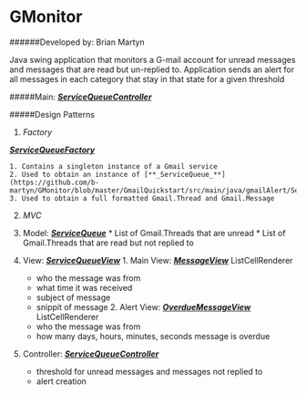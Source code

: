 # GMonitor

######Developed by: Brian Martyn

Java swing application that monitors a G-mail account for unread messages and messages that are read but un-replied to.  Application sends an alert for all messages in each category that stay in that state for a given threshold

#####Main: [**_ServiceQueueController_**](https://github.com/b-martyn/GMonitor/blob/master/GmailQuickstart/src/main/java/gmailAlert/ServiceQueueController.java)

#####Design Patterns

1. *Factory*

  [**_ServiceQueueFactory_**](https://github.com/b-martyn/GMonitor/blob/master/GmailQuickstart/src/main/java/gmailAlert/ServiceQueueFactory.java)
  
    1. Contains a singleton instance of a Gmail service
    2. Used to obtain an instance of [**_ServiceQueue_**](https://github.com/b-martyn/GMonitor/blob/master/GmailQuickstart/src/main/java/gmailAlert/ServiceQueue.java)
    3. Used to obtain a full formatted Gmail.Thread and Gmail.Message

2. *MVC*

  1. Model: [**_ServiceQueue_**](https://github.com/b-martyn/GMonitor/blob/master/GmailQuickstart/src/main/java/gmailAlert/ServiceQueue.java)
    * List of Gmail.Threads that are unread
    * List of Gmail.Threads that are read but not replied to
  2. View: [**_ServiceQueueView_**](https://github.com/b-martyn/GMonitor/blob/master/GmailQuickstart/src/main/java/gmailAlert/ServiceQueueView.java)
    1. Main View: [**_MessageView_**](https://github.com/b-martyn/GMonitor/blob/master/GmailQuickstart/src/main/java/gmailAlert/MessageView.java) ListCellRenderer
      * who the message was from
      * what time it was received
      * subject of message
      * snippit of message
    2. Alert View: [**_OverdueMessageView_**](https://github.com/b-martyn/GMonitor/blob/master/GmailQuickstart/src/main/java/gmailAlert/OverdueMessageView.java) ListCellRenderer
      * who the message was from
      * how many days, hours, minutes, seconds message is overdue
  3. Controller: [**_ServiceQueueController_**](https://github.com/b-martyn/GMonitor/blob/master/GmailQuickstart/src/main/java/gmailAlert/ServiceQueueController.java)
      * threshold for unread messages and messages not replied to
      * alert creation
